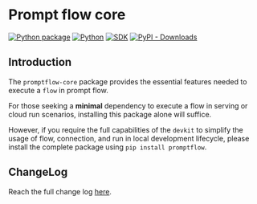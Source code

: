# Prompt flow core

[![Python package](https://img.shields.io/pypi/v/promptflow-core)](https://pypi.org/project/promptflow-core/)
[![Python](https://img.shields.io/pypi/pyversions/promptflow.svg?maxAge=2592000)](https://pypi.python.org/pypi/promptflow-core/)
[![SDK](https://img.shields.io/badge/SDK-reference-blue)](https://microsoft.github.io/promptflow/reference/python-library-reference/promptflow-core/promptflow.html)
[![PyPI - Downloads](https://img.shields.io/pypi/dm/promptflow-core)](https://pypi.org/project/promptflow-core/)

## Introduction

The `promptflow-core` package provides the essential features needed to execute a `flow` in prompt flow.

For those seeking a **minimal** dependency to execute a flow in serving or cloud run scenarios, installing this package alone will suffice.

However, if you require the full capabilities of the `devkit` to simplify the usage of flow, connection, and run in local development lifecycle, please install the complete package using `pip install promptflow`.

## ChangeLog

Reach the full change log [here](https://microsoft.github.io/promptflow/reference/changelog/promptflow-core.html).
